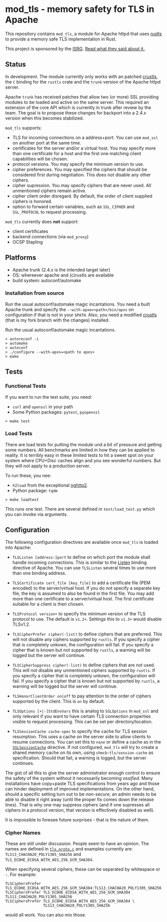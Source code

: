 # mod_tls - memory safety for TLS in Apache

This repository contains `mod_tls`, a module for Apache httpd that uses
[rustls](https://github.com/ctz/rustls) to provide a memory safe TLS
implementation in Rust.

This project is sponsored by the [ISRG](https://www.abetterinternet.org). 
[Read what they said about it.](https://www.abetterinternet.org/post/memory-safe-tls-apache/).


## Status

In development. The module currently only works with an patched [crustls](https://github.com/abetterinternet/crustls),
the `C` binding for the `rustls` crate and the `trunk` version of the Apache httpd server.

Apache `trunk` has received patches that allow two (or more) SSL providing modules
to be loaded and active on the same server. This required an extension of the core
API which is currently in trunk after review by the team. The goal is to propose
these changes for backport into a 2.4.x version when this becomes stabilized.

`mod_tls` supports:
 
 * TLS for incoming connections on a address+port. You can use `mod_ssl` on another port at the same time.
 * certificates for the server and/or a virtual host. You may specify more than one certificate for a host and the first one matching client capabilities will be chosen.
 * protocol versions. You may specify the minimum version to use.
 * cipher preferences. You may specified the ciphers that should be considered first during negotiation. This does not disable any other ciphers.
 * cipher supression. You may specify ciphers that are never used. All unmentioned ciphers remain active.
 * cipher client order disregard. By default, the order of client supplied ciphers is honored.
 * option to forward certain variables, such as `SSL_CIPHER` and `SSL_PROTOCOL` to request processing.

`mod_tls` currently does **not** support:
 
  * client certificates
  * backend connections (via `mod_proxy`)
  * OCSP Stapling 

## Platforms

 * Apache trunk (2.4.x is the intended target later)
 * OS: whereever apache and (c)rustls are available
 * build system: autoconf/automake

### Installation from source

Run the usual autoconf/automake magic incantations. You need a built Apache trunk and specify the `--with-apxe=<path>/bin/apxs` on configuration if that is not in your `$PATH`. Also, you need a modified [crustls](https://github.com/icing/crustls/tree/icing/main) (that is my fork branch with the changes) installed.

Run the usual autoconf/automake magic incantations.

```
> autoreconf -i
> automake
> autoconf
> ./configure --with-apxs=<path to apxs>
> make
```

## Tests

### Functional Tests

If you want to run the test suite, you need:

 * `curl` and `openssl` in your path
 * Some Python packages: `pytest`, `pyopenssl`

```
> make test
```

### Load Tests

There are load tests for putting the module und a bit of pressure and getting some numbers.
All benchmarks are limited in how they can be applied to reality. It is terribly easy in 
these limited tests to hit a sweet spot on your system where CPU+Disc caches align and 
you see wonderful numbers. But they will not apply to a production server.

To run these, you nee:

 * `h2load` from the exceptional [nghttp2](https://nghttp2.org).
 * Python package: `tqdm`

```
> make loadtest
```

This runs one test. There are several defined in `test/load_test.py` which you can invoke via arguments.

## Configuration

The following configuration directives are available once `mod_tls` is loaded into Apache:

 * `TLSListen [address:]port` to define on which port the module shall handle incoming connections. This is similar to the [Listen](https://httpd.apache.org/docs/2.4/en/bind.html) binding directive of Apache. You can use `TLSListen` several times to use more than one binding address.
 
 * `TLSCertificate cert_file [key_file]` to add a certificate file (PEM encoded) to the server/virtual host. If you do not specify a separate key file, the key is assumed to also be found in the first file. You may add more than one certificate to a server/virtual host. The first certificate suitable for a client is then chosen.

 * `TLSProtocol version+` to specify the minimum version of the TLS protocol to use. The default is `v1.2+`. Settings this to `v1.3+` would disable TLSv1.2.

 * `TLSCipherPrefer cipher(-list)` to define ciphers that are preferred. This will not disable any ciphers supported by `rustls`. If you specify a cipher that is completely unkown, the configuration will fail. If you specify a cipher that is known but not supported by `rustls`, a warning will be logged but the server will continue.

 * `TLSCipherSuppress cipher(-list)` to define ciphers that are not used. This will not disable any unmentioned ciphers supported by `rustls`. If you specify a cipher that is completely unkown, the configuration will fail. If you specify a cipher that is known but not supported by `rustls`, a warning will be logged but the server will continue.

 * `TLSHonorClientOrder on|off` to pay attention to the order of ciphers supported by the client. This is `on` by default.

 * `TLSOptions [+|-]StdEnvVars` this is analog to `SSLOptions` in `mod_ssl` and only relevant if you want to have certain TLS connection properties visible to request processing. This can be set per directory/location.

 * `TLSSessionCache cache-spec` to specify the cache for TLS session resumption. This uses a cache on the server side to allow clients to resume connections. You can set this to `none` or define a cache as in the [`SSLSessionCache`](https://httpd.apache.org/docs/current/mod/mod_ssl.html#sslsessioncache) directive. If not configured, `mod_tls` will try to create a shared memory cache on its own, using `shmcb:tls/session-cache` as specification. Should that fail, a warning is logged, but the server continues.

The gist of all this to give the server administrator enough control to ensure the safety of the system without it necessarily becoming *ossified*. Many installations have copy+paste TLS specifications from years ago and those can hinder deployment of improved implementations. On the other hand, should a specific setting turn out to be non-secure, an admin needs to be able to disable it right away (until the proper fix comes down the release lines). That is why one may suppress ciphers (and if one supresses all ciphers in a protocol version, that version is effectively disabled as well).

It is impossible to foresee future surprises - that is the nature of them.


### Cipher Names

These are still under discussion. People seem to have an opinion. The names are defined in [`tls_proto.c`](src/tls_proto.c) and examples currently are: `TLS13_CHACHA20_POLY1305_SHA256` and `TLS_ECDHE_ECDSA_WITH_AES_256_GCM_SHA384`.

When specifying several ciphers, these can be separated by whitespace or `:`. For example:

```
TLSCiphersPrefer TLS_ECDHE_ECDSA_WITH_AES_256_GCM_SHA384:TLS13_CHACHA20_POLY1305_SHA256
TLSCiphersPrefer TLS_ECDHE_ECDSA_WITH_AES_256_GCM_SHA384  TLS13_CHACHA20_POLY1305_SHA256
TLSCiphersPrefer TLS_ECDHE_ECDSA_WITH_AES_256_GCM_SHA384 \
                 TLS13_CHACHA20_POLY1305_SHA256
```

would all work. You can also mix those.